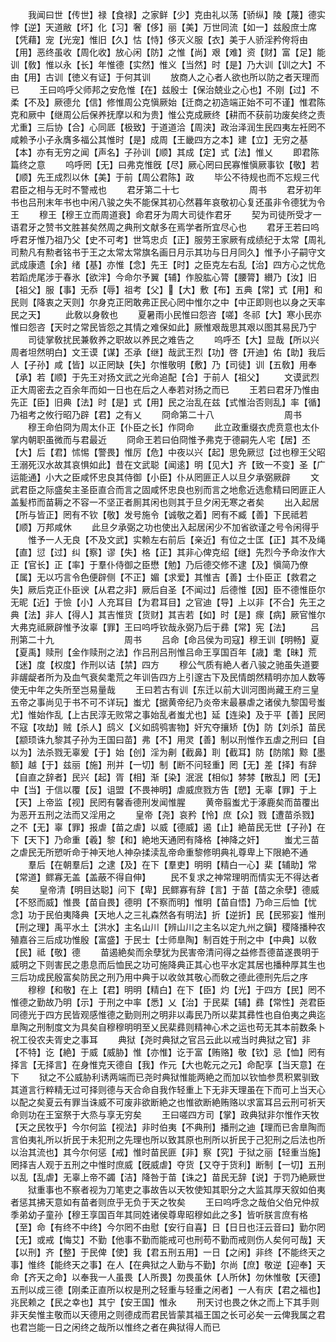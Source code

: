 <!-- { "loadSidebar": true } -->
　　我闻曰世【传世】禄【食禄】之家鲜【少】克由礼以荡【骄纵】陵【蔑】德实悖【逆】天道敝【坏】化【习】奢【侈】丽【美】万世同流【如一】兹殷庶士席【凭藉】宠【光宠】惟旧【久】怙【恃】侈灭义服【衣】美于人骄淫矜侉将由【用】恶终虽收【周化收】放心闲【防】之惟【尚】艰【难】资【财】富【足】能训【敎】惟以永【长】年惟德【实然】惟义【当然】时【是】乃大训【训之大】不由【用】古训【徳义有证】于何其训
　　放商人之心者人欲也所以防之者天理而已
　　王曰呜呼父师邦之安危惟【在】兹殷士【保治兢业之心也】不刚【过】不柔【不及】厥德允【信】修惟周公克愼厥始【迁商之初造端正始不可不谨】惟君陈克和厥中【继周公后保养抚摩以和为贵】惟公克成厥终【耕而不获前功废矣终之责尤重】三后协【合】心同厎【极致】于道道洽【周浃】政治泽润生民四夷左衽罔不咸赖予小子永膺多福公其惟时【是】成周【王畿四方之本】建【立】无穷之基【本】亦有无穷之闻【声名】子孙训【顺】其成【定】式【法】惟乂
　　即君陈篇终之意
　　呜呼罔【无】曰弗克惟旣【尽】厥心罔曰民寡惟愼厥事钦【敬】若【顺】先王成烈以休【美】于前【周公君陈】政
　　毕公不待规也而不忘规三代君臣之相与无时不警戒也
　　君牙第二十七　　　　　　　　周书
　　君牙初年书也吕刑末年书也中闲八骏之失不能保其初心然暮年哀敬初心复还虽非令德犹为令王
　　穆王【穆王立而周道衰】命君牙为周大司徒作君牙
　　契为司徒所受才一语君牙之赞书文胜甚矣然周之典刑文献多在焉学者所宜尽心也
　　君牙王若曰呜呼君牙惟乃祖乃父【史不可考】世笃忠贞【正】服劳王家厥有成绩纪于太常【周礼司勲凡有勲者铭书于王之太常太常旗名画日月示其功与日月同久】惟予小子嗣守文武成康遗【余】绪【基】亦惟【念】先王【时】之臣克左右乱【治】四方心之忧危若蹈虎尾涉于春氷【欲泮】今命尔予翼【辅】作股肱心膂【腰膂】纉乃【汝】旧【祖父】服【事】无忝【辱】祖考【父】【大】敷【布】五典【常】式【用】和民则【降衷之天则】尔身克正罔敢弗正民心罔中惟尔之中【中正即则也以身之天率民之天】
　　此敎以身敎也
　　夏暑雨小民惟曰怨咨【嗟】冬祁【大】寒小民亦惟曰怨咨【天时之常民皆怨之其情之难保如此】厥惟艰哉思其艰以图其易民乃宁
　　司徒掌敎扰民兼敎养之职故以养民之难告之
　　呜呼丕【大】显哉【所以兴周者坦然明白】文王谟【谋】丕承【继】哉武王烈【功】啓【开迪】佑【助】我后人【子孙】咸【皆】以正罔缺【失】尔惟敬明【敷】乃【司徒】训【五敎】用奉【承】若【顺】于先王对扬文武之光命追配【合】于前人【祖父】
　　文谟武烈正大周密去之百余年而如一日也在后之人奉若对扬之而已
　　王若曰君牙乃惟由先正【臣】旧典【法】时【是】式【用】民之治乱在兹【式惟治否则乱】率【循】乃祖考之攸行昭乃辟【君】之有乂
　　冏命第二十八　　　　　　　　周书
　　穆王命伯冏为周太仆正【仆臣之长】作冏命
　　此立政重缀衣虎贲意也太仆掌内朝职虽微而与君最近
　　冏命王若曰伯冏惟予弗克于德嗣先人宅【居】丕【大】后【君】怵惕【警畏】惟厉【危】中夜以兴【起】思免厥愆【过也穆王父昭王溺死汉水故其哀惧如此】昔在文武聪【闻逺】明【见大】齐【致一不变】圣【广运能通】小大之臣咸怀忠良其侍御【小臣】仆从罔匪正人以旦夕承弼厥辟
　　文武君臣之际盛矣主圣臣直合而言之固咸怀忠良也别而言之地愈近选愈精曰罔匪正人盖髪栉而苗耨之不容一不坚正者厠其闲也则其于旦夕闲无寒之者矣
　　出入起居【所与皆正】罔有不钦【敬】发号施令【诚敬之着】罔有不臧【善】下民祗若【顺】万邦咸休
　　此旦夕承弼之功也使出入起居闲少不加省欲谨之号令闲得乎
　　惟予一人无良【不及文武】实赖左右前后【亲近】有位之士匡【正】其不及绳【直】愆【过】纠【察】谬【失】格【正】其非心俾克绍【继】先烈今予命汝作大正【官长】正【率】于羣仆侍御之臣懋【勉】乃后德交修不逮【及】愼简乃僚【属】无以巧言令色便辟侧【不正】媚【求爱】其惟吉【善】士仆臣正【救君之失】厥后克正仆臣谀【从君之非】厥后自圣【不闻过】后德惟【因】臣不德惟臣尔无昵【近】于憸【小】人充耳目【为君耳目】之官迪【导】上以非【不合】先王之典【法】非人【得人】其吉惟货【货财】其吉若【如】时【是】瘝【病】厥官惟尔大弗克祗厥辟惟予汝辜【罪】王曰呜呼钦哉永弼乃后于彞【常】宪【法】
　　吕刑第二十九　　　　　　　　周书
　　吕命【命吕侯为司寇】穆王训【明畅】夏【夏禹】赎刑【金作赎刑之法】作吕刑吕刑惟吕命王享国百年【歳】耄【昧】荒【迷】度【权度】作刑以诘【禁】四方
　　穆公气质有絶人者八骏之驰虽失道要非龌龊者所为及血气衰矣耄荒之年训告四方上引邃古下及民情朗然精明亦加人数等使无中年之失所至岂易量哉
　　王曰若古有训【东迁以前大训河图尚藏王府三皇五帝之事尚见于书不可不详玩】蚩尤【据黄帝纪乃炎帝末最暴虐之诸侯九黎国号蚩尤】惟始作乱【上古民淳无败常之事始乱者蚩尤也】延【连染】及于平【善】民罔不寇【攻劫】贼【杀人】鸱义【义如鸱鸮害物】奸宄夺攘矫【伪】防【刘杀】苗民【颛顼诛九黎其子孙为王国曰苗】弗【不】用灵【善】制以刑惟作五虐之刑曰【自以为】法杀戮无辜爰【于】始【创】淫为劓【截鼻】刵【截耳】防【防隂】黥【墨额】越【于】兹丽【施】刑并【一切】制【断不问轻重】罔【无】差【择】有辞【自直之辞者】民兴【起】胥【相】渐【染】泯泯【相似】棼棼【散乱】罔【无】中【当】于信以覆【反】诅盟【不畏神明】虐威庶戮方告【愬】无辜【罪】于上【天】上帝监【视】民罔有馨香德刑发闻惟腥
　　黄帝翦蚩尤于涿鹿矣而苗覆出为恶开五刑之法而又淫用之
　　皇帝【尧】哀矜【怜】庶【众】戮【遭苗杀戮】之不【无】辜【罪】报虐【苗之虐】以威【德威】遏【止】絶苗民无世【子孙】在下【天下】乃命重【羲】黎【和】絶地天通罔有降格【神降之奸】
　　蚩尤三苗之虐民无所愬听命于神天地人神杂揉渎乱帝命重黎修明典礼尊卑上下限絶不通
　　羣后【在朝羣后】之逮【及】在下【羣吏】明明【精白一心】棐【辅助】常【常道】鳏寡无盖【盖蔽不得自伸】
　　民不复求之神常理明而情实无不得达者矣
　　皇帝清【明目达聪】问下【卑】民鳏寡有辞【言】于苗【苗之余孽】德威【不怒而威】惟畏【苗自畏】德明【不察而明】惟明【苗自悟】乃命三后恤【忧念】功于民伯夷降典【天地人之三礼森然各有明法】折【逆折】民【民邪妄】惟刑【刑之理】禹平水土【洪水】主名山川【辨山川之主名以定九州之鎭】稷降播种农殖嘉谷三后成功惟殷【富盛】于民士【士师臯陶】制百姓于刑之中【中典】以敎【民】祗【敬】德
　　苗遏絶矣而余孽犹为民害帝清问得之益修吾德苗遂畏明于威明之下则害民之患息而后恤民之功可施降典正其心也平水定其居也播种厚其生也三后功成民殷富矣防民之刑乃用中典于以收敛其敬心而敎之德此德刑先后之序
　　穆穆【和敬】在上【君】明明【精白】在下【臣】灼【光】于四方【民】罔不惟德之勤故乃明【示】于刑之中率【悉】乂【治】于民棐【辅】彞【常性】尧君臣同德光于四方民皆观感惟德之勤则刑之明非以毒民乃所以棐其彞性也自伯夷之典迄臯陶之刑制度文为具矣自穆穆明明至乂民棐彞则精神心术之运也苟无其本前数条卜祝工役农夫胥史之事耳
　　典狱【尧时典狱之官吕云此以戒当时典狱之官】非【不特】讫【絶】于威【威胁】惟【亦惟】讫于富【贿赂】敬【钦】忌【恤】罔有择言【无择言】在身惟克天德自【我】作元【大也乾元之元】命配享【当天意】在下
　　狱之不公威胁利诱两端而已尧时典狱惟能两絶之而加以钦恤参贯积累驯致其道言行粹精无过可择则德与天合命自我作轻重上下无非天理虽在下而可上当天心以配之矣夏云有罪当诛威不可废非欲断絶之也惟欲断絶贿赂以求富耳吕云刑可祈天命则功在王室祭于大烝与享无穷矣
　　王曰嗟四方司【掌】政典狱非尔惟作天牧【天之民牧乎】今尔何监【视法】非时伯夷【不典刑】播刑之迪【理而已舎臯陶而言伯夷礼所以折民于未犯刑之先理也所以致其原也刑所以折民于己犯刑之后法也所以治其流也】其今尔何惩【戒】惟时苗民匪【非】察【究】于狱之丽【轻重当施】罔择吉人观于五刑之中惟时庶威【旣威虐】夺货【又夺于货利】断制【一切】五刑以乱【乱虐】无辜上帝不蠲【洁】降咎于苗【诛之】苗民无辞【说】于罚乃絶厥世
　　狱重事也不察者视为刀笔吏之事故告以天牧使知其职分之大监其厚天叙如伯夷者惩其拂天意如有苗者则庶乎无负于天之牧矣
　　王曰呜呼念之哉伯父伯兄仲叔季弟幼子童孙【穆王享国百年其同姓诸侯尊卑昭穆如此之多】皆听朕言庶有格【至】命【有终不中终】今尔罔不由慰【安行自喜】日【日日也汪云音曰】勤尔罔【无】或戒【悔艾】不勤【他事不勤而能戒可也刑苟不勤而戒则伤人矣何可哉】天【以刑】齐【整】于民俾【使】我【君五刑五用】一日【之闲】非终【不能终天之事】惟终【能终天之事】在人【在典狱之人勤与不勤】尔尚【庶】敬逆【迎奉】天命【齐天之命】以奉我一人虽畏【人所畏】勿畏虽休【人所休】勿休惟敬【天德】五刑以成三德【刚柔正直所以权是刑之轻重与轻重之闲者】一人有庆【君之福也】兆民赖之【民之幸也】其宁【安王国】惟永
　　刑天讨也畏之休之而上下其手则非天矣惟主敬而以天德用之则德成而君民皆蒙其福王国之长可必矣一云俾我属之君也君岂能一日之闲终之哉所以惟终之者在典狱得人而已
